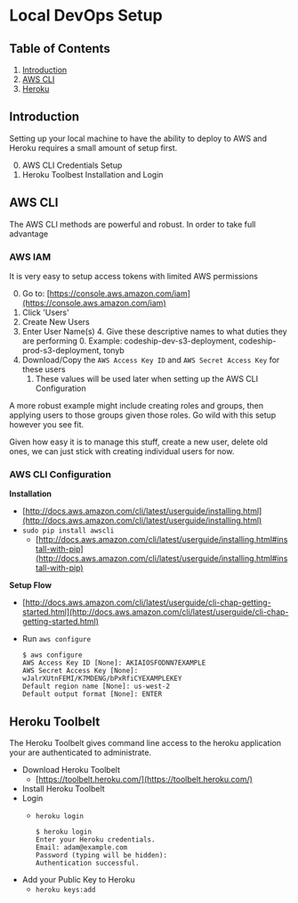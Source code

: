 # Local DevOps Setup

## Table of Contents
1. [Introduction](#introduction)
2. [AWS CLI](#aws-cli)
3. [Heroku](#heroku)

## <a name="introduction"></a> Introduction
Setting up your local machine to have the ability to deploy to AWS and Heroku requires a small amount of setup first. 

0. AWS CLI Credentials Setup
1. Heroku Toolbest Installation and Login

## <a name="aws-cli"></a> AWS CLI
The AWS CLI methods are powerful and robust.  In order to take full advantage

### <a name="aws-cli"></a> AWS IAM
It is very easy to setup access tokens with limited AWS permissions

0. Go to: [https://console.aws.amazon.com/iam](https://console.aws.amazon.com/iam)
1. Click 'Users'
2. Create New Users
3. Enter User Name(s)
	4. Give these descriptive names to what duties they are performing
	0. Example: codeship-dev-s3-deployment, codeship-prod-s3-deployment, tonyb
0. Download/Copy the `AWS Access Key ID` and `AWS Secret Access Key` for these users
	1. These values will be used later when setting up the AWS CLI Configuration

A more robust example might include creating roles and groups, then applying users to those groups given those roles.  Go wild with this setup however you see fit.

Given how easy it is to manage this stuff, create a new user, delete old ones, we can just stick with creating individual users for now. 


### <a name="aws-cli"></a> AWS CLI Configuration

**Installation**

* [http://docs.aws.amazon.com/cli/latest/userguide/installing.html](http://docs.aws.amazon.com/cli/latest/userguide/installing.html)
* `sudo pip install awscli`
	* [http://docs.aws.amazon.com/cli/latest/userguide/installing.html#install-with-pip](http://docs.aws.amazon.com/cli/latest/userguide/installing.html#install-with-pip)

**Setup Flow**

* [http://docs.aws.amazon.com/cli/latest/userguide/cli-chap-getting-started.html](http://docs.aws.amazon.com/cli/latest/userguide/cli-chap-getting-started.html)
* Run `aws configure`

	~~~~
	$ aws configure
	AWS Access Key ID [None]: AKIAIOSFODNN7EXAMPLE
	AWS Secret Access Key [None]: wJalrXUtnFEMI/K7MDENG/bPxRfiCYEXAMPLEKEY
	Default region name [None]: us-west-2
	Default output format [None]: ENTER
	~~~~

## <a name="heroku-toolbelt"></a> Heroku Toolbelt
The Heroku Toolbelt gives command line access to the heroku application your are authenticated to administrate.

* Download Heroku Toolbelt
	* [https://toolbelt.heroku.com/](https://toolbelt.heroku.com/) 
* Install Heroku Toolbelt
* Login
	* `heroku login`

		~~~~
		$ heroku login
		Enter your Heroku credentials.
		Email: adam@example.com
		Password (typing will be hidden):
		Authentication successful.
		~~~~
* Add your Public Key to Heroku
	* `heroku keys:add`
	


